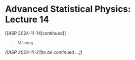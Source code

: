 # Advanced Statistical Physics: Lecture 14
[[ASP 2024-11-14|continued]]

> *Missing*

*[[ASP 2024-11-21|to be continued ...]]*